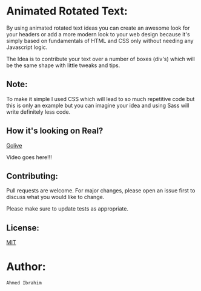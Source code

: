 # Animated Rotated Text:

By using animated rotated text ideas you can create an awesome look for your headers or add a more modern look to your web design because it's simply based on fundamentals of HTML and CSS only without needing any Javascript logic.

The Idea is to contribute your text over a number of boxes (div's) which will be the same shape with little tweaks and tips.

## Note:

To make it simple I used CSS which will lead to so much repetitive code but this is only an example but you can imagine your idea and using Sass will write definitely less code.


## How it's looking on Real?

[Golive](https://tiktok-clone-7fc49.web.app/)

Video goes here!!!

## Contributing:

Pull requests are welcome. For major changes, please open an issue first to discuss what you would like to change.

Please make sure to update tests as appropriate.

## License:

[MIT](https://choosealicense.com/licenses/mit/)

# Author:

`Ahmed Ibrahim`